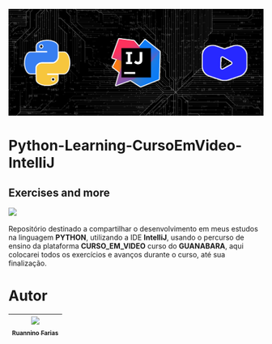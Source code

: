 ![Python-Learning-CursoEmVideo-IntelliJ_Image](Users\Python-Learning-CursoEmVideo-IntelliJ_Image.jpg)

<h1 aling="center"> Python-Learning-CursoEmVideo-IntelliJ </h1>
<h2 aling="center"> Exercises and more </h2>
<p aling="center">
<img src="http://img.shields.io/static/v1?label=STATUS&message=EM%20DESENVOLVIMENTO&color=GREEN&style=for-the-badge"/>
</p>

Repositório destinado a compartilhar o desenvolvimento em meus estudos na linguagem **PYTHON**, utilizando a IDE 
**IntelliJ**, usando o percurso de ensino da plataforma **CURSO_EM_VIDEO** curso do **GUANABARA**, 
aqui colocarei todos os exercícios e avanços durante o curso, até sua finalização.


# Autor

| [<img src="https://avatars.githubusercontent.com/u/105193525?v=4" width=115><br><sub>Ruannino Farias</sub>](https://github.com/ruannino) 
| :---: |
